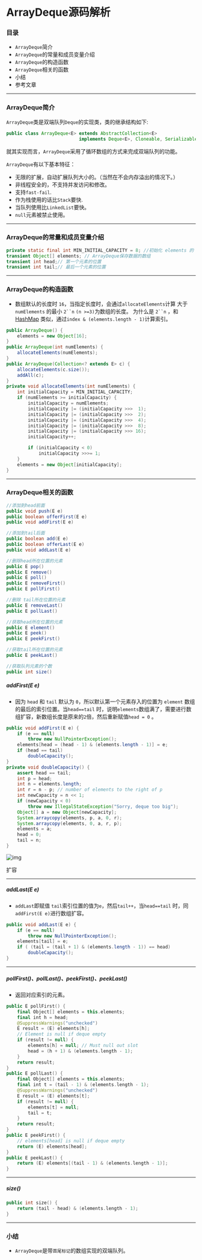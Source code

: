 # ArrayDeque源码解析

### 目录

- `ArrayDeque`简介
- `ArrayDeque`的常量和成员变量介绍
- `ArrayDeque`的构造函数
- `ArrayDeque`相关的函数
- 小结
- 参考文章

------

### ArrayDeque简介

`ArrayDeque`类是双端队列`Deque`的实现类，类的继承结构如下:



```java
public class ArrayDeque<E> extends AbstractCollection<E>
                           implements Deque<E>, Cloneable, Serializable
```

就其实现而言，`ArrayDeque`采用了循环数组的方式来完成双端队列的功能。

`ArrayDeque`有以下基本特征：

- 无限的扩展，自动扩展队列大小的。（当然在不会内存溢出的情况下。）
- 非线程安全的，不支持并发访问和修改。
- 支持`fast-fail`.
- 作为栈使用的话比`Stack`要快.
- 当队列使用比`LinkedList`要快。
- `null`元素被禁止使用。

------

### ArrayDeque的常量和成员变量介绍



```java
private static final int MIN_INITIAL_CAPACITY = 8; //初始化 elements 的 最小长度
transient Object[] elements; // ArrayDeque保存数据的数组
transient int head;// 第一个元素的位置
transient int tail;// 最后一个元素的位置
```

------

### ArrayDeque的构造函数

- 数组默认的长度时 `16`，当指定长度时，会通过`allocateElements`计算 大于`numElements` 的最小 `2``n` `(n >=3)`为数组的长度。 为什么是 `2``n` ，和 [HashMap](https://www.jianshu.com/p/d4fee00fe2f8) 类似，通过`index & (elements.length - 1)`计算索引。



```java
public ArrayDeque() {
    elements = new Object[16];
}
public ArrayDeque(int numElements) {
    allocateElements(numElements);
}
public ArrayDeque(Collection<? extends E> c) {
    allocateElements(c.size());
    addAll(c);
}
private void allocateElements(int numElements) {
    int initialCapacity = MIN_INITIAL_CAPACITY;
    if (numElements >= initialCapacity) {
        initialCapacity = numElements;
        initialCapacity |= (initialCapacity >>>  1);
        initialCapacity |= (initialCapacity >>>  2);
        initialCapacity |= (initialCapacity >>>  4);
        initialCapacity |= (initialCapacity >>>  8);
        initialCapacity |= (initialCapacity >>> 16);
        initialCapacity++;

        if (initialCapacity < 0)    
            initialCapacity >>>= 1;
    }
    elements = new Object[initialCapacity];
}
```

------

### ArrayDeque相关的函数

```java
//添加到head前面
public void push(E e)
public boolean offerFirst(E e)
public void addFirst(E e)

//添加到tail后面
public boolean add(E e)
public boolean offerLast(E e)
public void addLast(E e)

//删除head所在位置的元素
public E pop()
public E remove()
public E poll()
public E removeFirst()
public E pollFirst()

//删除 tail所在位置的元素
public E removeLast()
public E pollLast()

//获取head所在位置的元素
public E element()
public E peek()
public E peekFirst()

//获取tail所在位置的元素
public E peekLast()

//获取队列元素的个数
public int size()
```

##### addFirst(E e)

- 因为 `head` 和 `tail` 默认为 `0`，所以默认第一个元素存入的位置为 `element` 数组的最后的索引位置。当`head==tail` 时，说明`elements`数组满了，需要进行数组扩容，新数组长度是原来的`2`倍，然后重新赋值`head = 0` 。



```java
public void addFirst(E e) {
    if (e == null)
        throw new NullPointerException();
    elements[head = (head - 1) & (elements.length - 1)] = e;
    if (head == tail)
        doubleCapacity();
}
private void doubleCapacity() {
    assert head == tail;
    int p = head;
    int n = elements.length;
    int r = n - p; // number of elements to the right of p
    int newCapacity = n << 1;
    if (newCapacity < 0)
        throw new IllegalStateException("Sorry, deque too big");
    Object[] a = new Object[newCapacity];
    System.arraycopy(elements, p, a, 0, r);
    System.arraycopy(elements, 0, a, r, p);
    elements = a;
    head = 0;
    tail = n;
}
```

![img](https://upload-images.jianshu.io/upload_images/1709375-9d22a30da417345d.png?imageMogr2/auto-orient/strip|imageView2/2/w/691/format/webp)

扩容

------

##### addLast(E e)

- `addLast`即赋值 `tail`索引位置的值为`e`，然后`tail++`，当`head==tail` 时，同`addFirst(E e)`进行数组扩容。



```csharp
public void addLast(E e) {
    if (e == null)
        throw new NullPointerException();
    elements[tail] = e;
    if ( (tail = (tail + 1) & (elements.length - 1)) == head)
        doubleCapacity();
}
```

------

##### pollFirst()、pollLast()、peekFirst()、peekLast()

- 返回对应索引的元素。



```kotlin
public E pollFirst() {
    final Object[] elements = this.elements;
    final int h = head;
    @SuppressWarnings("unchecked")
    E result = (E) elements[h];
    // Element is null if deque empty
    if (result != null) {
        elements[h] = null; // Must null out slot
        head = (h + 1) & (elements.length - 1);
    }
    return result;
}
public E pollLast() {
    final Object[] elements = this.elements;
    final int t = (tail - 1) & (elements.length - 1);
    @SuppressWarnings("unchecked")
    E result = (E) elements[t];
    if (result != null) {
        elements[t] = null;
        tail = t;
    }
    return result;
}
public E peekFirst() {
    // elements[head] is null if deque empty
    return (E) elements[head];
}
public E peekLast() {
    return (E) elements[(tail - 1) & (elements.length - 1)];
}
```

------

##### size()



```cpp
public int size() {
    return (tail - head) & (elements.length - 1);
}
```

------

### 小结

- `ArrayDeque`是带`首尾标记`的数组实现的双端队列。